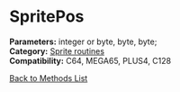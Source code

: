 # SpritePos

**Parameters:** integer or byte, byte, byte;  
**Category:** [Sprite routines](../categories/sprite_routines.md)  
**Compatibility:** C64, MEGA65, PLUS4, C128  


[Back to Methods List](../../SUMMARY.md)
